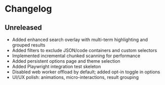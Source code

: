 # Changelog

## Unreleased

- Added enhanced search overlay with multi-term highlighting and grouped results
- Added filters to exclude JSON/code containers and custom selectors
- Implemented incremental chunked scanning for performance
- Added persistent options page and theme selection
- Added Playwright integration test skeleton
- Disabled web worker offload by default; added opt-in toggle in options
- UI/UX polish: animations, micro-interactions, result grouping


